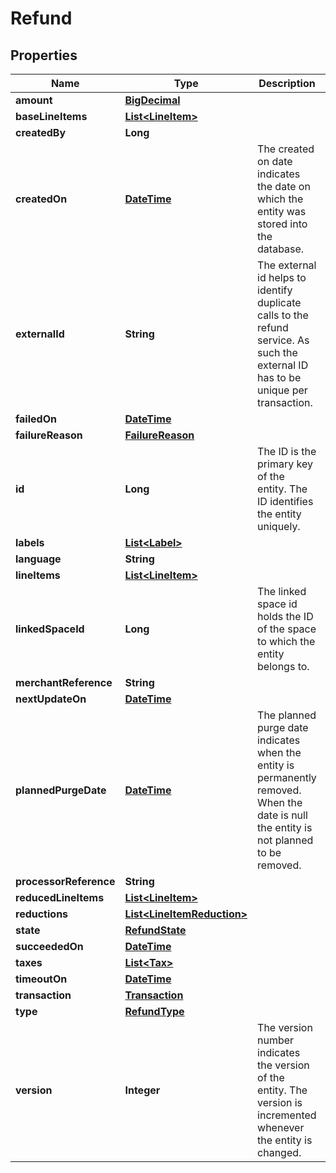 
# Refund

## Properties
Name | Type | Description | Notes
------------ | ------------- | ------------- | -------------
**amount** | [**BigDecimal**](BigDecimal.md) |  |  [optional]
**baseLineItems** | [**List&lt;LineItem&gt;**](LineItem.md) |  |  [optional]
**createdBy** | **Long** |  |  [optional]
**createdOn** | [**DateTime**](DateTime.md) | The created on date indicates the date on which the entity was stored into the database. |  [optional]
**externalId** | **String** | The external id helps to identify duplicate calls to the refund service. As such the external ID has to be unique per transaction. |  [optional]
**failedOn** | [**DateTime**](DateTime.md) |  |  [optional]
**failureReason** | [**FailureReason**](FailureReason.md) |  |  [optional]
**id** | **Long** | The ID is the primary key of the entity. The ID identifies the entity uniquely. |  [optional]
**labels** | [**List&lt;Label&gt;**](Label.md) |  |  [optional]
**language** | **String** |  |  [optional]
**lineItems** | [**List&lt;LineItem&gt;**](LineItem.md) |  |  [optional]
**linkedSpaceId** | **Long** | The linked space id holds the ID of the space to which the entity belongs to. |  [optional]
**merchantReference** | **String** |  |  [optional]
**nextUpdateOn** | [**DateTime**](DateTime.md) |  |  [optional]
**plannedPurgeDate** | [**DateTime**](DateTime.md) | The planned purge date indicates when the entity is permanently removed. When the date is null the entity is not planned to be removed. |  [optional]
**processorReference** | **String** |  |  [optional]
**reducedLineItems** | [**List&lt;LineItem&gt;**](LineItem.md) |  |  [optional]
**reductions** | [**List&lt;LineItemReduction&gt;**](LineItemReduction.md) |  |  [optional]
**state** | [**RefundState**](RefundState.md) |  |  [optional]
**succeededOn** | [**DateTime**](DateTime.md) |  |  [optional]
**taxes** | [**List&lt;Tax&gt;**](Tax.md) |  |  [optional]
**timeoutOn** | [**DateTime**](DateTime.md) |  |  [optional]
**transaction** | [**Transaction**](Transaction.md) |  |  [optional]
**type** | [**RefundType**](RefundType.md) |  |  [optional]
**version** | **Integer** | The version number indicates the version of the entity. The version is incremented whenever the entity is changed. |  [optional]




